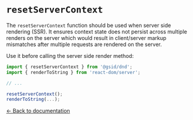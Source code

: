 # `resetServerContext`

The `resetServerContext` function should be used when server side rendering (SSR). It ensures context state does not persist across multiple renders on the server which would result in client/server markup mismatches after multiple requests are rendered on the server.

Use it before calling the server side render method:

```js
import { resetServerContext } from '@gsid/dnd';
import { renderToString } from 'react-dom/server';

// ...

resetServerContext();
renderToString(...);
```

[← Back to documentation](/README.md#documentation-)
